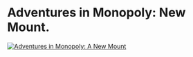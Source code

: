 # Adventures in Monopoly: New Mount.

[![](http://westkarana.com/wp-content/uploads/2012/12/aim-mount.png "Adventures in Monopoly: A New Mount")](http://westkarana.com/wp-content/uploads/2012/12/aim-mount.png)
